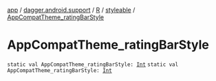 [app](../../../index.md) / [dagger.android.support](../../index.md) / [R](../index.md) / [styleable](index.md) / [AppCompatTheme_ratingBarStyle](./-app-compat-theme_rating-bar-style.md)

# AppCompatTheme_ratingBarStyle

`static val AppCompatTheme_ratingBarStyle: `[`Int`](https://kotlinlang.org/api/latest/jvm/stdlib/kotlin/-int/index.html)
`static val AppCompatTheme_ratingBarStyle: `[`Int`](https://kotlinlang.org/api/latest/jvm/stdlib/kotlin/-int/index.html)